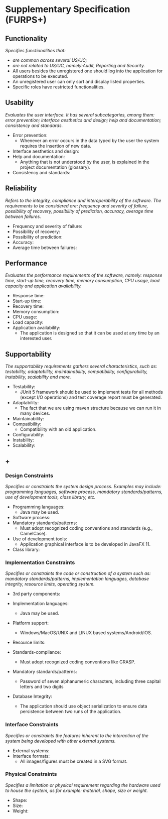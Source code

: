 # Supplementary Specification (FURPS+)

## Functionality

_Specifies functionalities that:_

- _are common across several US/UC;_
- _are not related to US/UC, namely:Audit, Reporting and Security._
- All users besides the unregistered one should log into the application for operations to be executed.
- An unregistered user can only sort and display listed properties.
- Specific roles have restricted functionalities.

## Usability 

_Evaluates the user interface. It has several subcategories,
among them: error prevention; interface aesthetics and design; help and
documentation; consistency and standards._

- Error prevention: 
  - Whenever an error occurs in the data typed by the user the system requires the insertion of new data.
- Interface aesthetics and design:
- Help and documentation: 
  - Anything that is not understood by the user, is explained in the project documentation (glossary).
- Consistency and standards:

## Reliability
_Refers to the integrity, compliance and interoperability of the software. The requirements to be considered are: frequency and severity of failure, possibility of recovery, possibility of prediction, accuracy, average time between failures._

- Frequency and severity of failure:
- Possibility of recovery: 
- Possibility of prediction: 
- Accuracy:
- Average time between failures:

## Performance
_Evaluates the performance requirements of the software, namely: response time, start-up time, recovery time, memory consumption, CPU usage, load capacity and application availability._

- Response time: 
- Start-up time: 
- Recovery time:
- Memory consumption:
- CPU usage: 
- Load capacity:
- Application availability: 
  - The application is designed so that it can be used at any time by an interested user.

## Supportability
_The supportability requirements gathers several characteristics, such as:
testability, adaptability, maintainability, compatibility,
configurability, instability, scalability and more._ 

- Testability: 
  - JUnit 5 framework should be used to implement tests for all methods (except I/O operations) and test coverage report must be generated.
- Adaptability: 
  - The fact that we are using maven structure because we can run it in many devices.
- Maintainability: 
- Compatibility: 
  - Compatibility with an old application.
- Configurability:
- Instability:
- Scalability:


## +

### Design Constraints

_Specifies or constraints the system design process. Examples may include: programming languages, software process, mandatory standards/patterns, use of development tools, class library, etc._

- Programming languages:
  - Java may be used.
- Software process: 
- Mandatory standards/patterns: 
  - Must adopt recognized coding conventions and standards (e.g., CamelCase).
- Use of development tools:
  - Application graphical interface is to be developed in JavaFX 11.
- Class library:


### Implementation Constraints

_Specifies or constraints the code or construction of a system such as: mandatory standards/patterns, implementation languages,
database integrity, resource limits, operating system._

- 3rd party components: 
    
- Implementation languages: 
  - Java may be used.
- Platform support:
  - Windows/MacOS/UNIX and LINUX based systems/Android/iOS.
- Resource limits:
- Standards-compliance: 
  - Must adopt recognized coding conventions like GRASP.
- Mandatory standards/patterns:
  - Password of seven alphanumeric characters, including three capital letters and two digits
- Database Integrity: 
  - The application should use object serialization to ensure data persistence between two runs of the application.

### Interface Constraints
_Specifies or constraints the features inherent to the interaction of the
system being developed with other external systems._

- External systems:
- Interface formats:
    - All images/figures must be created in a SVG format.

### Physical Constraints

_Specifies a limitation or physical requirement regarding the hardware used to house the system, as for example: material, shape, size or weight._

- Shape:
- Size:
- Weight: